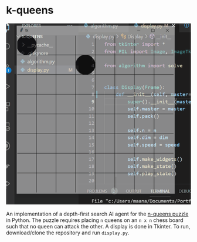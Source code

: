 # k-queens

![8-Queens](https://github.com/MaanasArora/k-queens/blob/master/8-queens-animation.gif)

An implementation of a depth-first search AI agent for the [n-queens puzzle](https://en.wikipedia.org/wiki/Eight_queens_puzzle) in Python. The puzzle requires placing `n` queens on an `n x n` chess board such that no queen can attack the other. A display is done in Tkinter. To run, download/clone the repository and run `display.py`.
